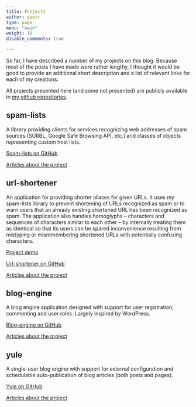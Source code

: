 ```yaml
---
title: Projects
author: piotr
type: page
menu: "main"
weight: 10
disable_comments: true

---
```

So far, I have described a number of my projects on this blog. Because most of the posts I have made were rather lengthy, I thought it would be good to provide an additional short description and a list of relevant links for each of my creations.

All projects presented here (and some not presented) are publicly available in [my github repositories][1].

## spam-lists

A library providing clients for services recognizing web addresses of spam sources (SURBL, Google Safe Browsing API, etc.) and classes of objects representing custom host lists.

[Spam-lists on GitHub][2]

[Articles about the project][3]

## url-shortener

An application for providing shorter aliases for given URLs. It uses my spam-lists library to prevent shortening of URLs recognized as spam or to warn users that an already existing shortened URL has been recognized as spam. The application also handles homoglyphs &#8211; characters and sequences of characters similar to each other &#8211; by internally treating them as identical so that its users can be spared inconvenience resulting from mistyping or misremembering shortened URLs with potentially confusing characters.

[Project demo][4]

[Url-shortener on GitHub][5]

[Articles about the project][6]

## blog-engine

A blog engine application designed with support for user registration, commenting and user roles. Largely inspired by WordPress.

[Blog-engine on GitHub][7]

[Articles about the project][8]

## yule

A single-user blog engine with support for external configuration and schedulable auto-publication of blog articles (both posts and pages).

[Yule on GitHub][9]

[Articles about the project][10]

 [1]: https://github.com/piotr-rusin?tab=repositories
 [2]: https://github.com/piotr-rusin/spam-lists
 [3]: /categories/spam-lists/
 [4]: https://url-shortener.reusingthewheel.tk/
 [5]: https://github.com/piotr-rusin/url-shortener
 [6]: /categories/url-shortener/
 [7]: https://github.com/piotr-rusin/blog-engine
 [8]: /categories/blog-engine/
 [9]: https://github.com/piotr-rusin/yule
 [10]: /categories/yule/
